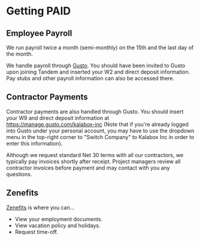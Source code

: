 Getting PAID
============

Employee Payroll
----------------

We run payroll twice a month (semi-monthly) on the 15th and the last day of the month.

We handle payroll through [Gusto](https://gusto.com). You should have been invited to Gusto upon joining Tandem and inserted your W2 and direct deposit information. Pay stubs and other payroll information can also be accessed there.

Contractor Payments
-------------------

Contractor payments are also handled through Gusto. You should insert your W9 and direct deposit information at https://manage.gusto.com/kalabox-inc (Note that if you're already logged into Gusto under your personal account, you may have to use the dropdown menu in the top-right corner to "Switch Company" to Kalabox Inc in order to enter this information).

Although we request standard Net 30 terms with all our contractors, we typically pay invoices shortly after receipt. Project managers review all contractor invoices before payment and may contact with you any questions.

Zenefits
--------

[Zenefits](https://www.zenefits.com/) is where you can...

* View your employment documents.
* View vacation policy and holidays.
* Request time-off.
